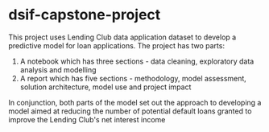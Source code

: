 # dsif-capstone-project

This project uses Lending Club data application dataset to develop a predictive model for loan applications. The project has two parts:

1. A notebook which has three sections - data cleaning, exploratory data analysis and modelling
2. A report which has five sections - methodology, model assessment, solution architecture, model use and project impact

In conjunction, both parts of the model set out the approach to developing a model aimed at reducing the number of potential default loans granted to improve the Lending Club's net interest income  
